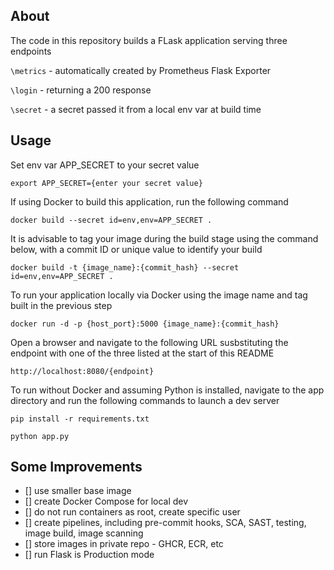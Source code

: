 ## About

The code in this repository builds a FLask application serving three endpoints

```\metrics``` - automatically created by Prometheus Flask Exporter

```\login```   - returning a 200 response

```\secret```  - a secret passed it from a local env var at build time

## Usage

Set env var APP_SECRET to your secret value

```export APP_SECRET={enter your secret value}```

If using Docker to build this application, run the following command

```docker build --secret id=env,env=APP_SECRET .```

It is advisable to tag your image during the build stage using the command below, with a commit ID or unique value to identify your build

```docker build -t {image_name}:{commit_hash} --secret id=env,env=APP_SECRET .```

To run your application locally via Docker using the image name and tag built in the previous step

```docker run -d -p {host_port}:5000 {image_name}:{commit_hash}```

Open a browser and navigate to the following URL susbstituting the endpoint with one of the three listed at the start of this README

```http://localhost:8080/{endpoint}```

To run without Docker and assuming Python is installed, navigate to the app directory and run the following commands to launch a dev server

```pip install -r requirements.txt```

```python app.py```

## Some Improvements

- [] use smaller base image
- [] create Docker Compose for local dev
- [] do not run containers as root, create specific user
- [] create pipelines, including pre-commit hooks, SCA, SAST, testing, image build, image scanning
- [] store images in private repo - GHCR, ECR, etc
- [] run Flask is Production mode

